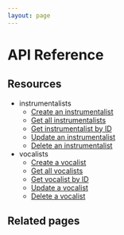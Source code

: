 ```yaml
---
layout: page
---
```

# API Reference

## Resources

* instrumentalists
  * [Create an instrumentalist](api/inst-create-inst/)
  * [Get all instrumentalists](api/inst-get-all-inst/)
  * [Get instrumentalist by ID](api/inst-get-inst-by-id/)
  * [Update an instrumentalist](api/inst-update-inst/)
  * [Delete an instrumentalist](api/inst-delete-inst/)
* vocalists
  * [Create a vocalist](api/voc-create-voc/)
  * [Get all vocalists](api/voc-get-all-vocalists/)
  * [Get vocalist by ID](api/voc-get-vocalists-by-id/)
  * [Update a vocalist](api/voc-update-inst/)
  * [Delete a vocalist](api/voc-delete-voc/)

## Related pages
